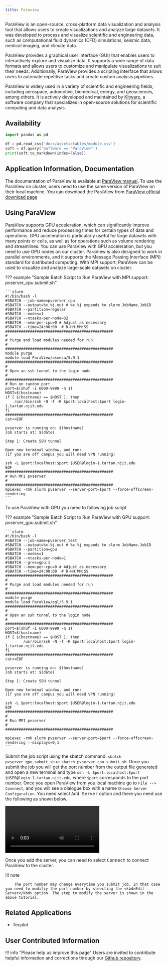 ```yaml
---
title: Paraview
---
```

ParaView is an open-source, cross-platform data visualization and analysis tool that allows users to create visualizations and analyze large datasets. It was developed to process and visualize scientific and engineering data, such as computational fluid dynamics (CFD) simulations, seismic data, medical imaging, and climate data.

ParaView provides a graphical user interface (GUI) that enables users to interactively explore and visualize data. It supports a wide range of data formats and allows users to customize and manipulate visualizations to suit their needs. Additionally, ParaView provides a scripting interface that allows users to automate repetitive tasks and create custom analysis pipelines.

ParaView is widely used in a variety of scientific and engineering fields, including aerospace, automotive, biomedical, energy, and geosciences, among others. It is actively developed and maintained by [Kitware](https://www.kitware.com), a software company that specializes in open-source solutions for scientific computing and data analysis.

## Availability

```python exec="on"
import pandas as pd

df = pd.read_csv('docs/assets/tables/module.csv')
soft = df.query('Software == "ParaView"')
print(soft.to_markdown(index=False))
```
## Application Information, Documentation
The documentation of ParaView is available at [ParaView manual](https://docs.paraview.org/en/latest/index.html). To use the ParaView on cluster, users need to use the same version of ParaView on their local machine. You can download the ParaView from [ParaView official download page](https://www.paraview.org/download)

## Using ParaView
ParaView supports GPU acceleration, which can significantly improve performance and reduce processing times for certain types of data and operations. GPU acceleration is particularly useful for large datasets with many points or cells, as well as for operations such as volume rendering and streamlines.
You can use ParaView with GPU acceleration, but you need to use GPU nodes on our cluster. ParaView is also designed to work in parallel environments, and it supports the Message Passing Interface (MPI) standard for distributed computing. With MPI support, ParaView can be used to visualize and analyze large-scale datasets on cluster. 

??? example "Sample Batch Script to Run ParaView with MPI support: pvserver_cpu.submit.sh"

	```slurm
	#!/bin/bash -l
	#SBATCH --job-name=pvserver_cpu
    #SBATCH --output=%x.%j.out # %x.%j expands to slurm JobName.JobID
    #SBATCH --partition=regular
    #SBATCH --nodes=1
    #SBATCH --ntasks-per-node=32
    #SBATCH --mem-per-cpu=0 # Adjust as necessary
    #SBATCH --time=24:00:00  # D-HH:MM:SS
    ################################################
    #
    # Purge and load modules needed for run
    #
    ################################################
    module purge
    module load ParaView/osmesa/5.9.1
    ################################################
    #
    # Open an ssh tunnel to the login node
    #
    ################################################
    # Run on random port
    port=$(shuf -i 6000-9999 -n 1)
    HOST=$(hostname)
	if [ $(hostname) == $HOST ]; then
		/usr/bin/ssh -N -f -R $port:localhost:$port login-1.tartan.njit.edu
	fi
	################################################
	cat<<EOF

	pvserver is running on: $(hostname)
	Job starts at: $(date)
	
	Step 1: Create SSH tunnel
	
	Open new terminal window, and run:
	(If you are off campus you will need VPN running)
	
	ssh -L $port:localhost:$port $USER@login-1.tartan.njit.edu
	EOF
	################################################
	# Run MPI pvserver
	#
	################################################
	mpiexec -rmk slurm pvserver --server-port=$port --force-offscreen-rendering
	```
To use ParaView with GPU you need to following job script

??? example "Sample Batch Script to Run ParaView with GPU support: pvserver_gpu.submit.sh"

	```slurm
	#!/bin/bash -l
	#SBATCH --job-name=pvserver_test
	#SBATCH --output=%x.%j.out # %x.%j expands to slurm JobName.JobID
	#SBATCH --partition=gpu
	#SBATCH --nodes=1
	#SBATCH --ntasks-per-node=1
	#SBATCH --gres=gpu:1
	#SBATCH --mem-per-cpu=0 # Adjust as necessary
	#SBATCH --time=24:00:00  # D-HH:MM:SS
	################################################
	#
	# Purge and load modules needed for run
	#
	################################################
	module purge
	module load ParaView/egl/5.9.1
	################################################
	#
	# Open an ssh tunnel to the login node
	#
	################################################
	port=$(shuf -i 6000-9999 -n 1)
	HOST=$(hostname)
	if [ $(hostname) == $HOST ]; then
			/usr/bin/ssh -N -f -R $port:localhost:$port login-1.tartan.njit.edu
	fi
	################################################
	cat<<EOF
	
	pvserver is running on: $(hostname)
	Job starts at: $(date)
	
	Step 1: Create SSH tunnel
	
	Open new terminal window, and run:
	(If you are off campus you will need VPN running)
	
	ssh -L $port:localhost:$port $USER@login-1.tartan.njit.edu
	EOF
	################################################
	#
	# Run MPI pvserver
	#
	################################################

	mpiexec -rmk slurm pvserver --server-port=$port --force-offscreen-rendering --displays=0,1
	```
Submit the job script using the sbatch command: `sbatch pvserver_gpu.submit.sh` or `sbatch pvserver_cpu.submit.sh`.
Once you submit the job you will get the port number from the output file generated and open a new terminal and type
`ssh -L $port:localhost:$port $USER@login-1.tartan.njit.edu`, where `$port` corresponds to the port number.
Once you open ParaView from you local machine go to `File --> Connnect`, and you will see a dialogue box with a name `Choose Server Configuration`. You need select <kbd>Add Server</kbd> option and there you need use the following as shown below.

<video src="../../../assets/images/ParaView-add-connection.mp4" controls>
  Your browser does not support the video tag.
</video>

Once you add the server, you can need to select <kbd>Connect</kbd> to connect ParaView to the cluster.

!!! note

		The port number may change everytime you submit job. In that case you need to modifiy the port number by sleecting the <kbd>Edit Server</kbd> option. The step to modify the server is shown in the above tutorial.
## Related Applications

* Tecplot

## User Contributed Information

!!! info "Please help us improve this page"
		Users are invited to contribute helpful information and corrections
		through our [Github repository](https://github.com/arcs-njit-edu/Docs/blob/main/CONTRIBUTING.md).



